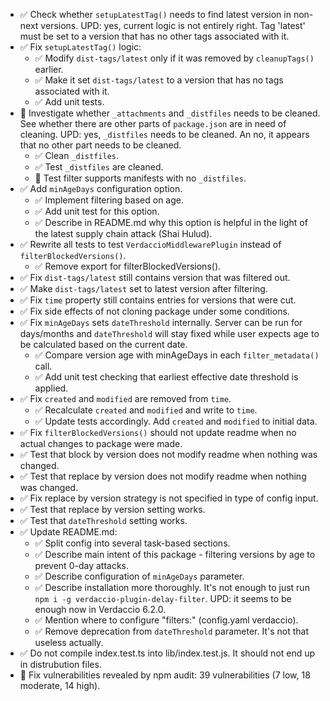 - ✅ Check whether `setupLatestTag()` needs to find latest version in non-next versions.
  UPD: yes, current logic is not entirely right.
  Tag 'latest' must be set to a version that has no other tags associated with it.
- ✅ Fix `setupLatestTag()` logic:
  - ✅ Modify `dist-tags/latest` only if it was removed by `cleanupTags()` earlier.
  - ✅ Make it set `dist-tags/latest` to a version that has no tags associated with it.
  - ✅ Add unit tests.
- 🔴 Investigate whether `_attachments` and `_distfiles` needs to be cleaned.
  See whether there are other parts of `package.json` are in need of cleaning.
  UPD: yes, `_distfiles` needs to be cleaned. An no, it appears that no other part needs to be cleaned.
  - ✅ Clean `_distfiles`.
  - ✅ Test `_distfiles` are cleaned.
  - 🔴 Test filter supports manifests with no `_distfiles`.
- ✅ Add `minAgeDays` configuration option.
  - ✅ Implement filtering based on age.
  - ✅ Add unit test for this option.
  - ✅ Describe in README.md why this option is helpful in the light of the latest supply chain attack (Shai Hulud).
- ✅ Rewrite all tests to test `VerdaccioMiddlewarePlugin` instead of `filterBlockedVersions()`.
  - ✅ Remove export for filterBlockedVersions().
- ✅ Fix `dist-tags/latest` still contains version that was filtered out.
- ✅ Make `dist-tags/latest` set to latest version after filtering.
- ✅ Fix `time` property still contains entries for versions that were cut.
- ✅ Fix side effects of not cloning package under some conditions.
- ✅ Fix `minAgeDays` sets `dateThreshold` internally.
  Server can be run for days/months and `dateThreshold` will stay fixed
  while user expects age to be calculated based on the current date.
  - ✅ Compare version age with minAgeDays in each `filter_metadata()` call.
  - ✅ Add unit test checking that earliest effective date threshold is applied.
- ✅ Fix `created` and `modified` are removed from `time`.
  - ✅ Recalculate `created` and `modified` and write to `time`.
  - ✅ Update tests accordingly. Add `created` and `modified` to initial data.
- ✅ Fix `filterBlockedVersions()` should not update readme when no actual changes to package were made.
- ✅ Test that block by version does not modify readme when nothing was changed.
- ✅ Test that replace by version does not modify readme when nothing was changed.
- ✅ Fix replace by version strategy is not specified in type of config input.
- ✅ Test that replace by version setting works.
- ✅ Test that `dateThreshold` setting works.
- ✅ Update README.md:
  - ✅ Split config into several task-based sections.
  - ✅ Describe main intent of this package - filtering versions by age to prevent 0-day attacks.
  - ✅ Describe configuration of `minAgeDays` parameter.
  - ✅ Describe installation more thoroughly. It's not enough to just run `npm i -g verdaccio-plugin-delay-filter`. UPD: it seems to be enough now in Verdaccio 6.2.0.
  - ✅ Mention where to configure "filters:" (config.yaml verdaccio).
  - ✅ Remove deprecation from `dateThreshold` parameter. It's not that useless actually.
- ✅ Do not compile index.test.ts into lib/index.test.js. It should not end up in distrubution files.
- 🔴 Fix vulnerabilities revealed by npm audit: 39 vulnerabilities (7 low, 18 moderate, 14 high).
